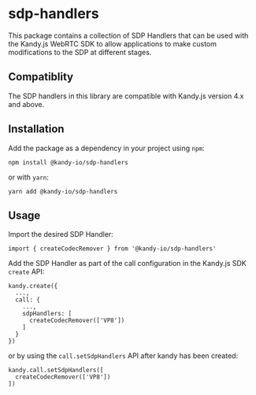 # sdp-handlers

This package contains a collection of SDP Handlers that can be used with the Kandy.js WebRTC SDK to allow applications to make custom modifications to the SDP at different stages.

## Compatiblity

The SDP handlers in this library are compatible with Kandy.js version 4.x and above.

## Installation

Add the package as a dependency in your project using `npm`:

```
npm install @kandy-io/sdp-handlers
```

or with `yarn`:

```
yarn add @kandy-io/sdp-handlers
```

## Usage

Import the desired SDP Handler:

```
import { createCodecRemover } from '@kandy-io/sdp-handlers'
```

Add the SDP Handler as part of the call configuration in the Kandy.js SDK `create` API:

```
kandy.create({
  ...,
  call: {
    ...,
    sdpHandlers: [
      createCodecRemover(['VP8'])
    ]
  }
})
```

or by using the `call.setSdpHandlers` API after kandy has been created:

```
kandy.call.setSdpHandlers([
  createCodecRemover(['VP8'])
])
```
